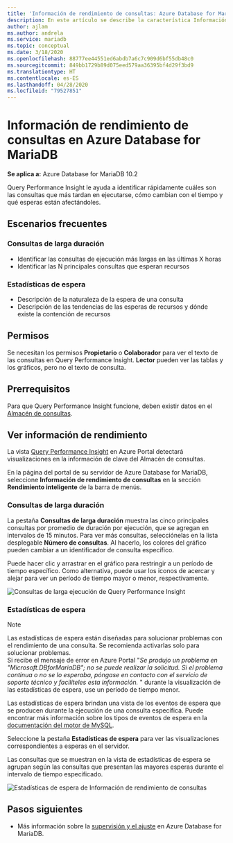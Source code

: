 ```yaml
---
title: 'Información de rendimiento de consultas: Azure Database for MariaDB'
description: En este artículo se describe la característica Información de rendimiento de consultas en Azure Database for MariaDB.
author: ajlam
ms.author: andrela
ms.service: mariadb
ms.topic: conceptual
ms.date: 3/18/2020
ms.openlocfilehash: 88777ee44551ed6abdb7a6c7c909d6bf55db48c0
ms.sourcegitcommit: 849bb1729b89d075eed579aa36395bf4d29f3bd9
ms.translationtype: HT
ms.contentlocale: es-ES
ms.lasthandoff: 04/28/2020
ms.locfileid: "79527851"
---
```

# <a name="query-performance-insight-in-azure-database-for-mariadb"></a>Información de rendimiento de consultas en Azure Database for MariaDB

**Se aplica a:** Azure Database for MariaDB 10.2

Query Performance Insight le ayuda a identificar rápidamente cuáles son las consultas que más tardan en ejecutarse, cómo cambian con el tiempo y qué esperas están afectándoles.

## <a name="common-scenarios"></a>Escenarios frecuentes

### <a name="long-running-queries"></a>Consultas de larga duración

- Identificar las consultas de ejecución más largas en las últimas X horas
- Identificar las N principales consultas que esperan recursos
 
### <a name="wait-statistics"></a>Estadísticas de espera

- Descripción de la naturaleza de la espera de una consulta
- Descripción de las tendencias de las esperas de recursos y dónde existe la contención de recursos

## <a name="permissions"></a>Permisos

Se necesitan los permisos **Propietario** o **Colaborador** para ver el texto de las consultas en Query Performance Insight. **Lector** pueden ver las tablas y los gráficos, pero no el texto de consulta.

## <a name="prerequisites"></a>Prerrequisitos

Para que Query Performance Insight funcione, deben existir datos en el [Almacén de consultas](concepts-query-store.md).

## <a name="viewing-performance-insights"></a>Ver información de rendimiento

La vista [Query Performance Insight](concepts-query-performance-insight.md) en Azure Portal detectará visualizaciones en la información de clave del Almacén de consultas.

En la página del portal de su servidor de Azure Database for MariaDB, seleccione **Información de rendimiento de consultas** en la sección **Rendimiento inteligente** de la barra de menús.

### <a name="long-running-queries"></a>Consultas de larga duración

La pestaña **Consultas de larga duración** muestra las cinco principales consultas por promedio de duración por ejecución, que se agregan en intervalos de 15 minutos. Para ver más consultas, selecciónelas en la lista desplegable **Número de consultas**. Al hacerlo, los colores del gráfico pueden cambiar a un identificador de consulta específico.

Puede hacer clic y arrastrar en el gráfico para restringir a un período de tiempo específico. Como alternativa, puede usar los iconos de acercar y alejar para ver un período de tiempo mayor o menor, respectivamente.

![Consultas de larga ejecución de Query Performance Insight](./media/concepts-query-performance-insight/query-performance-insight-landing-page.png)

### <a name="wait-statistics"></a>Estadísticas de espera 

> [!NOTE]
> Las estadísticas de espera están diseñadas para solucionar problemas con el rendimiento de una consulta. Se recomienda activarlas solo para solucionar problemas. <br>Si recibe el mensaje de error en Azure Portal "*Se produjo un problema en "Microsoft.DBforMariaDB"; no se puede realizar la solicitud. Si el problema continua o no se lo esperaba, póngase en contacto con el servicio de soporte técnico y facilíteles esta información.* " durante la visualización de las estadísticas de espera, use un período de tiempo menor.

Las estadísticas de espera brindan una vista de los eventos de espera que se producen durante la ejecución de una consulta específica. Puede encontrar más información sobre los tipos de eventos de espera en la [documentación del motor de MySQL](https://go.microsoft.com/fwlink/?linkid=2098206).

Seleccione la pestaña **Estadísticas de espera** para ver las visualizaciones correspondientes a esperas en el servidor.

Las consultas que se muestran en la vista de estadísticas de espera se agrupan según las consultas que presentan las mayores esperas durante el intervalo de tiempo especificado.

![Estadísticas de espera de Información de rendimiento de consultas](./media/concepts-query-performance-insight/query-performance-insight-wait-statistics.png)

## <a name="next-steps"></a>Pasos siguientes

- Más información sobre la [supervisión y el ajuste](concepts-monitoring.md) en Azure Database for MariaDB.